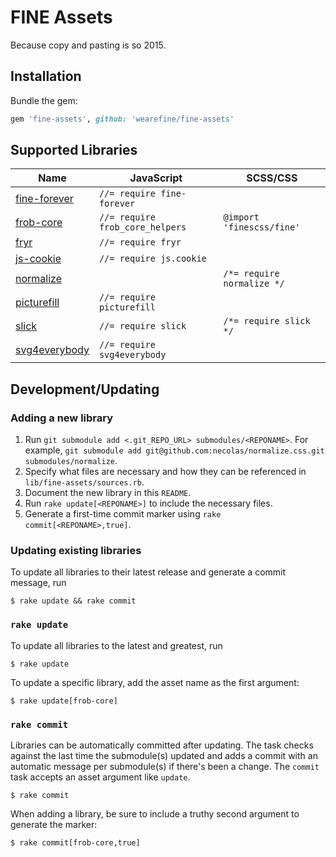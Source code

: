 # FINE Assets

Because copy and pasting is so 2015.

## Installation

Bundle the gem:

```ruby
gem 'fine-assets', github: 'wearefine/fine-assets'
```

## Supported Libraries

| Name | JavaScript | SCSS/CSS |
|---|---|---|
| [fine-forever](https://github.com/wearefine/fine-forever) | `//= require fine-forever` | |
| [frob-core](https://github.com/wearefine/frob-core) | `//= require frob_core_helpers` | `@import 'finescss/fine'` |
| [fryr](https://github.com/wearefine/fryr) | `//= require fryr` | |
| [js-cookie](https://github.com/js-cookie/js-cookie) | `//= require js.cookie` | |
| [normalize](https://github.com/necolas/normalize.css/) | | `/*= require normalize */` |
| [picturefill](https://github.com/scottjehl/picturefill) | `//= require picturefill` | |
| [slick](https://github.com/kenwheeler/slick/) | `//= require slick` | `/*= require slick */` |
| [svg4everybody](https://github.com/jonathantneal/svg4everybody) | `//= require svg4everybody` | |

## Development/Updating

### Adding a new library

1. Run `git submodule add <.git_REPO_URL> submodules/<REPONAME>`. For example, `git submodule add git@github.com:necolas/normalize.css.git submodules/normalize`.
2. Specify what files are necessary and how they can be referenced in `lib/fine-assets/sources.rb`.
3. Document the new library in this `README`.
4. Run `rake update[<REPONAME>]` to include the necessary files.
5. Generate a first-time commit marker using `rake commit[<REPONAME>,true]`.

### Updating existing libraries

To update all libraries to their latest release and generate a commit message, run

```
$ rake update && rake commit
```

### `rake update`

To update all libraries to the latest and greatest, run

```
$ rake update
```

To update a specific library, add the asset name as the first argument: 

```
$ rake update[frob-core]
```

### `rake commit`

Libraries can be automatically committed after updating. The task checks against the last time the submodule(s) updated and adds a commit with an automatic message per submodule(s) if there's been a change. The `commit` task accepts an asset argument like `update`.

```
$ rake commit
```

When adding a library, be sure to include a truthy second argument to generate the marker:

```
$ rake commit[frob-core,true]
```
